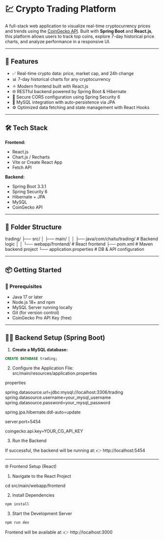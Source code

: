 # 💹 Crypto Trading Platform

A full-stack web application to visualize real-time cryptocurrency prices and trends using the [CoinGecko API](https://www.coingecko.com/). Built with **Spring Boot** and **React.js**, this platform allows users to track top coins, explore 7-day historical price charts, and analyze performance in a responsive UI.

---

## 🚀 Features

- ✅ Real-time crypto data: price, market cap, and 24h change
- 📊 7-day historical charts for any cryptocurrency
- ⚛️ Modern frontend built with React.js
- 🌐 RESTful backend powered by Spring Boot & Hibernate
- 🔐 Secure CORS configuration using Spring Security 6
- 💾 MySQL integration with auto-persistence via JPA
- ⚙️ Optimized data fetching and state management with React Hooks

---

## 🛠 Tech Stack

**Frontend:**
- React.js
- Chart.js / Recharts
- Vite or Create React App
- Fetch API

**Backend:**
- Spring Boot 3.3.1
- Spring Security 6
- Hibernate + JPA
- MySQL
- CoinGecko API

---

## 📁 Folder Structure
trading/
├── src/
│ ├── main/
│ │ ├── java/com/chaitu/trading/ # Backend logic
│ │ └── webapp/frontend/ # React frontend
├── pom.xml # Maven backend project
└── application.properties # DB & API configuration

---


## 📦 Getting Started

### 🔧 Prerequisites

- Java 17 or later
- Node.js 18+ and npm
- MySQL Server running locally
- Git (for version control)
- CoinGecko Pro API Key (free)

---

## 🧑‍💻 Backend Setup (Spring Boot)

1. **Create a MySQL database:**

```sql
CREATE DATABASE trading;
```

2. Configure the Application
File: src/main/resources/application.properties

properties

spring.datasource.url=jdbc:mysql://localhost:3306/trading
spring.datasource.username=your_mysql_username
spring.datasource.password=your_mysql_password

spring.jpa.hibernate.ddl-auto=update

server.port=5454

coingecko.api.key=YOUR_CG_API_KEY

3. Run the Backend

If successful, the backend will be running at:
👉 http://localhost:5454

---

🌐 Frontend Setup (React)
1. Navigate to the React Project

cd src/main/webapp/frontend

2. Install Dependencies

```bash
npm install
```

3. Start the Development Server

```bash
npm run dev
```

Frontend will be available at:
👉 http://localhost:3000
